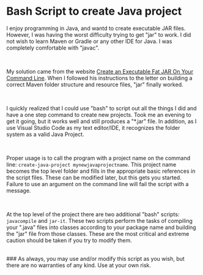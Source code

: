 # Bash Script to create Java project

<p>I enjoy programming in Java, and wantd to create executable JAR files.  However, 
I was having the worst difficulty trying to get "jar" to work.  I did not wish to learn 
Maven or Gradle or any other IDE for Java.  I was completely comfortable with "javac".<p>
<br/>
<p>My solution came from the website <a href="https://dzone.com/articles/java-8-how-to-create-executable-fatjar-without-ide">Create an Executable Fat JAR On Your Command Line</a>.  
When I followed his instructions to the letter on building a correct Maven folder structure and resource files, "jar" 
finally worked.</p>
<br/>
<p>I quickly realized that I could use "bash" to script out all the things I did and have a one step command to create 
new projects.  Took me an evening to get it going, but it works well and still produces a "*.jar" file.  In addition, as I use Visual Studio Code as my text editor/IDE, it recognizes the folder system as a valid Java Project.</p>
<br/>
<p>Proper usage is to call the program with a project name on the command line: <code>create-java-project mynewjavaprojectname</code>. This project name becomes the top level folder and fills in the appropriate basic references in the script files.  These can be modified later, but this gets you started.  Failure to use an argument on the command line will fail the script with a message.</p>
<br/>
<p>At the top level of the project there are two additional "bash" scripts: <code>javacompile</code> and <code>jar-it</code>. 
These two scripts perform the tasks of compiling your ".java" files into classes according to your package name and building 
the "jar" file from those classes. These are the most critical and extreme caution should be taken if you try to modify them.</p>
<br/>
### As always, you may use and/or modify this script as you wish, but there are no warranties of any kind.  Use at your own risk.